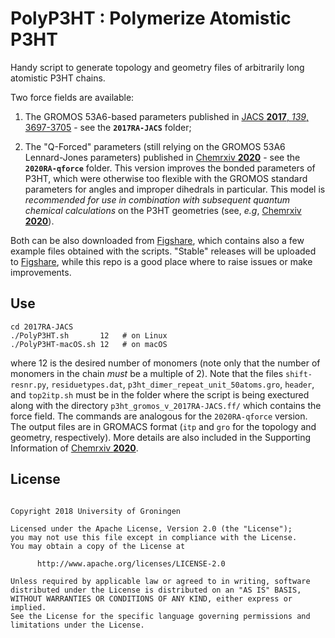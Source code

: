 # PolyP3HT : Polymerize Atomistic P3HT

Handy script to generate topology and geometry files of arbitrarily long atomistic P3HT chains.

Two force fields are available:

1. The GROMOS 53A6-based parameters published in 
[JACS **2017**, *139*, 3697-3705](https://pubs.acs.org/doi/abs/10.1021/jacs.6b11717) - see the **`2017RA-JACS`** folder; 

2. The "Q-Forced" parameters (still relying on the GROMOS 53A6 Lennard-Jones parameters) published
in [Chemrxiv **2020**](10.26434/chemrxiv.12277931) - see the **`2020RA-qforce`** folder.
This version improves the bonded parameters of P3HT, which were otherwise too flexible 
with the GROMOS standard parameters for angles and improper dihedrals in particular. 
This model is *recommended for use in combination with subsequent quantum chemical calculations* 
on the P3HT geometries (see, *e.g*, [Chemrxiv **2020**](10.26434/chemrxiv.12277931)).

Both can be also downloaded from [Figshare](http://doi.org/10.6084/m9.figshare.5853060), 
which contains also a few example files obtained with the scripts.
"Stable" releases will be uploaded to [Figshare](http://doi.org/10.6084/m9.figshare.5853060),
while this repo is a good place where to raise issues or make improvements.


## Use

```
cd 2017RA-JACS
./PolyP3HT.sh       12   # on Linux
./PolyP3HT-macOS.sh 12   # on macOS
```

where 12 is the desired number of monomers (note only that the number of monomers in the chain *must* 
be a multiple of 2). 
Note that the files `shift-resnr.py`, `residuetypes.dat`, `p3ht_dimer_repeat_unit_50atoms.gro`, `header`, 
and `top2itp.sh` must be in the folder where the script is being exectured along with the directory 
`p3ht_gromos_v_2017RA-JACS.ff/` which contains the force field.
The commands are analogous for the `2020RA-qforce` version. 
The output files are in GROMACS format (`itp` and `gro` for the topology and geometry, respectively).
More details are also included in the Supporting Information of [Chemrxiv **2020**](10.26434/chemrxiv.12277931).


## License

<pre><code>
Copyright 2018 University of Groningen

Licensed under the Apache License, Version 2.0 (the "License");
you may not use this file except in compliance with the License.
You may obtain a copy of the License at

      http://www.apache.org/licenses/LICENSE-2.0

Unless required by applicable law or agreed to in writing, software
distributed under the License is distributed on an "AS IS" BASIS,
WITHOUT WARRANTIES OR CONDITIONS OF ANY KIND, either express or implied.
See the License for the specific language governing permissions and
limitations under the License.
</code></pre>

